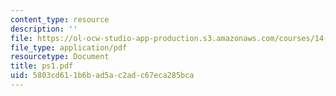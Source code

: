 ```yaml
---
content_type: resource
description: ''
file: https://ol-ocw-studio-app-production.s3.amazonaws.com/courses/14-462-advanced-macroeconomics-ii-spring-2004/5803cd611b6bad5ac2adc67eca285bca_ps1.pdf
file_type: application/pdf
resourcetype: Document
title: ps1.pdf
uid: 5803cd61-1b6b-ad5a-c2ad-c67eca285bca
---
```


